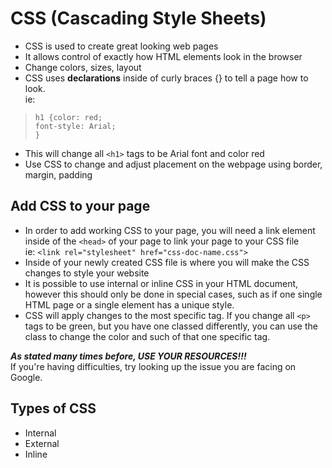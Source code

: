 # CSS (Cascading Style Sheets)

- CSS is used to create great looking web pages  
- It allows control of exactly how HTML elements look in the browser  
- Change colors, sizes, layout  
- CSS uses **declarations** inside of curly braces {} to tell a page how to look.  
ie:  

>`h1 {color: red;`  
`font-style: Arial;`  
`}`  

- This will change all `<h1>` tags to be Arial font and color red  
- Use CSS to change and adjust placement on the webpage using border, margin, padding  

## Add CSS to your page  

- In order to add working CSS to your page, you will need a link element inside of the `<head>` of your page to link your page to your CSS file  
ie: `<link rel="stylesheet" href="css-doc-name.css">`  
- Inside of your newly created CSS file is where you will make the CSS changes to style your website  
- It is possible to use internal or inline CSS in your HTML document, however this should only be done in special cases, such as if one single HTML page or a single element has a unique style.  
- CSS will apply changes to the most specific tag. If you change all `<p>` tags to be green, but you have one classed differently, you can use the class to change the color and such of that one specific tag.  

***As stated many times before, USE YOUR RESOURCES!!!***  
If you're having difficulties, try looking up the issue you are facing on Google.

## Types of CSS

- Internal  
- External  
- Inline  
